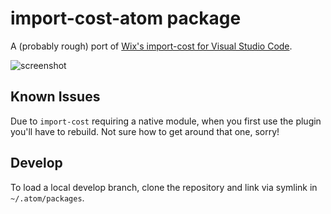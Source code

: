 # import-cost-atom package

A (probably rough) port of [Wix's import-cost for Visual Studio Code](https://github.com/wix/import-cost).

![screenshot](https://raw.githubusercontent.com/ianmitchell/import-cost-atom/master/screenshot.png)

## Known Issues

Due to `import-cost` requiring a native module, when you first use the plugin you'll have to rebuild. Not sure how to get around that one, sorry!

## Develop

To load a local develop branch, clone the repository and link via symlink in `~/.atom/packages`.
